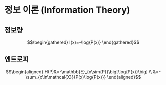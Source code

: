 # 정보 이론 (Information Theory)

## 정보량

$$\begin{gathered}
I(x)=-\log{P(x)}
\end{gathered}$$

## 엔트로피

$$\begin{aligned}
H(P)&=-\mathbb{E}_{x\sim{P}}\big[\log{P(x)}\big] \\
&=-\sum_{x\in\mathcal{X}}{P(x)\log{P(x)}}
\end{aligned}$$

